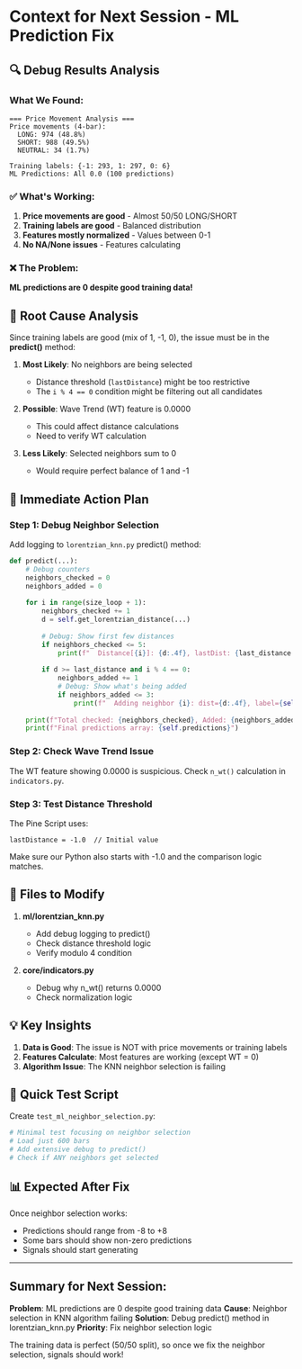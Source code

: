 # Context for Next Session - ML Prediction Fix

## 🔍 Debug Results Analysis

### What We Found:
```
=== Price Movement Analysis ===
Price movements (4-bar):
  LONG: 974 (48.8%)
  SHORT: 988 (49.5%)
  NEUTRAL: 34 (1.7%)

Training labels: {-1: 293, 1: 297, 0: 6}
ML Predictions: All 0.0 (100 predictions)
```

### ✅ What's Working:
1. **Price movements are good** - Almost 50/50 LONG/SHORT
2. **Training labels are good** - Balanced distribution
3. **Features mostly normalized** - Values between 0-1
4. **No NA/None issues** - Features calculating

### ❌ The Problem:
**ML predictions are 0 despite good training data!**

## 🎯 Root Cause Analysis

Since training labels are good (mix of 1, -1, 0), the issue must be in the **predict()** method:

1. **Most Likely**: No neighbors are being selected
   - Distance threshold (`lastDistance`) might be too restrictive
   - The `i % 4 == 0` condition might be filtering out all candidates

2. **Possible**: Wave Trend (WT) feature is 0.0000
   - This could affect distance calculations
   - Need to verify WT calculation

3. **Less Likely**: Selected neighbors sum to 0
   - Would require perfect balance of 1 and -1

## 📝 Immediate Action Plan

### Step 1: Debug Neighbor Selection
Add logging to `lorentzian_knn.py` predict() method:

```python
def predict(...):
    # Debug counters
    neighbors_checked = 0
    neighbors_added = 0
    
    for i in range(size_loop + 1):
        neighbors_checked += 1
        d = self.get_lorentzian_distance(...)
        
        # Debug: Show first few distances
        if neighbors_checked <= 5:
            print(f"  Distance[{i}]: {d:.4f}, lastDist: {last_distance:.4f}, i%4: {i%4}")
        
        if d >= last_distance and i % 4 == 0:
            neighbors_added += 1
            # Debug: Show what's being added
            if neighbors_added <= 3:
                print(f"  Adding neighbor {i}: dist={d:.4f}, label={self.y_train_array[i]}")
    
    print(f"Total checked: {neighbors_checked}, Added: {neighbors_added}")
    print(f"Final predictions array: {self.predictions}")
```

### Step 2: Check Wave Trend Issue
The WT feature showing 0.0000 is suspicious. Check `n_wt()` calculation in `indicators.py`.

### Step 3: Test Distance Threshold
The Pine Script uses:
```pinescript
lastDistance = -1.0  // Initial value
```

Make sure our Python also starts with -1.0 and the comparison logic matches.

## 🔧 Files to Modify

1. **ml/lorentzian_knn.py**
   - Add debug logging to predict()
   - Check distance threshold logic
   - Verify modulo 4 condition

2. **core/indicators.py**
   - Debug why n_wt() returns 0.0000
   - Check normalization logic

## 💡 Key Insights

1. **Data is Good**: The issue is NOT with price movements or training labels
2. **Features Calculate**: Most features are working (except WT = 0)
3. **Algorithm Issue**: The KNN neighbor selection is failing

## 🚀 Quick Test Script

Create `test_ml_neighbor_selection.py`:
```python
# Minimal test focusing on neighbor selection
# Load just 600 bars
# Add extensive debug to predict()
# Check if ANY neighbors get selected
```

## 📊 Expected After Fix

Once neighbor selection works:
- Predictions should range from -8 to +8
- Some bars should show non-zero predictions
- Signals should start generating

---

## Summary for Next Session:

**Problem**: ML predictions are 0 despite good training data
**Cause**: Neighbor selection in KNN algorithm failing
**Solution**: Debug predict() method in lorentzian_knn.py
**Priority**: Fix neighbor selection logic

The training data is perfect (50/50 split), so once we fix the neighbor selection, signals should work!
